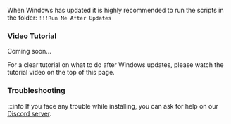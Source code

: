 When Windows has updated it is highly recommended to run the scripts in the folder: ``!!!Run Me After Updates``

### Video Tutorial

Coming soon...

For a clear tutorial on what to do after Windows updates, please watch the tutorial video on the top of this page.


### Troubleshooting

:::info
If you face any trouble while installing, you can ask for help on our [Discord server](https://discord.gg/mdx2tKxSeV).